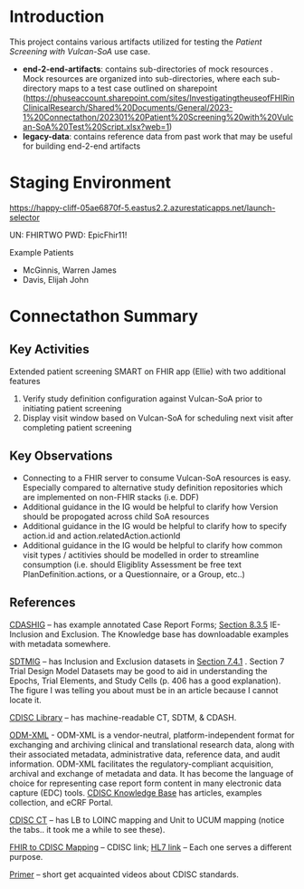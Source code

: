 # Introduction

This project contains various artifacts utilized for testing the *Patient Screening with Vulcan-SoA* use case.
- **end-2-end-artifacts**: contains sub-directories of mock resources .  Mock resources are organized into sub-directories, where each sub-directory maps to a test case outlined on sharepoint (https://phuseaccount.sharepoint.com/sites/InvestigatingtheuseofFHIRinClinicalResearch/Shared%20Documents/General/2023-1%20Connectathon/202301%20Patient%20Screening%20with%20Vulcan-SoA%20Test%20Script.xlsx?web=1)
- **legacy-data**: contains reference data from past work that may be useful for building end-2-end artifacts

# Staging Environment
https://happy-cliff-05ae6870f-5.eastus2.2.azurestaticapps.net/launch-selector

UN: FHIRTWO
PWD: EpicFhir11!

Example Patients
- McGinnis, Warren James
- Davis, Elijah John

# Connectathon Summary

## Key Activities
Extended patient screening SMART on FHIR app (Ellie) with two additional features
1. Verify study definition configuration against Vulcan-SoA prior to initiating patient screening
2. Display visit window based on Vulcan-SoA for scheduling next visit after completing patient screening

## Key Observations
- Connecting to a FHIR server to consume Vulcan-SoA resources is easy.  Especially compared to alternative study definition repositories which are implemented on non-FHIR stacks (i.e. DDF)
- Additional guidance in the IG would be helpful to clarify how Version should be propogated across child SoA resources
- Additional guidance in the IG would be helpful to clarify how to specify action.id and action.relatedAction.actionId
- Additional guidance in the IG would be helpful to clarify how common visit types / actitivies should be modelled in order to streamline consumption (i.e. should Eligiblity Assessment be free text PlanDefinition.actions, or a Questionnaire, or a Group, etc..)

## References
[CDASHIG](https://www.cdisc.org/standards/foundational/cdash) – has example annotated Case Report Forms; [Section 8.3.5](https://www.cdisc.org/system/files/members/standard/foundational/CDASHIG_v2.2.pdf) IE- Inclusion and Exclusion. The Knowledge base has downloadable examples with metadata somewhere.

[SDTMIG](https://www.cdisc.org/standards/foundational/sdtmig) – has Inclusion and Exclusion datasets in [Section 7.4.1](https://www.cdisc.org/system/files/members/standard/foundational/SDTMIG%20v3.4-FINAL_2022-07-21.pdf#%5B%7B%22num%22%3A1135%2C%22gen%22%3A0%7D%2C%7B%22name%22%3A%22XYZ%22%7D%2C69%2C720%2C0%5D) . Section 7 Trial Design Model Datasets may be good to aid in understanding the Epochs, Trial Elements, and Study Cells (p. 406 has a good explanation). The figure I was telling you about must be in an article because I cannot locate it.

[CDISC Library](https://library.cdisc.org/) – has machine-readable CT, SDTM, & CDASH. 

[ODM-XML](https://www.cdisc.org/standards/data-exchange/odm) - ODM-XML is a vendor-neutral, platform-independent format for exchanging and archiving clinical and translational research data, along with their associated metadata, administrative data, reference data, and audit information. ODM-XML facilitates the regulatory-compliant acquisition, archival and exchange of metadata and data. It has become the language of choice for representing case report form content in many electronic data capture (EDC) tools. 
[CDISC Knowledge Base](https://www.cdisc.org/kb) has articles, examples collection, and eCRF Portal.

[CDISC CT](https://www.cdisc.org/standards/terminology/controlled-terminology) – has LB to LOINC mapping and Unit to UCUM mapping (notice the tabs.. it took me a while to see these).

[FHIR to CDISC Mapping](https://www.cdisc.org/standards/real-world-data/fhir-cdisc-joint-mapping-implementation-guide-v1-0) – CDISC link; [HL7 link](http://hl7.org/fhir/uv/cdisc-mapping/STU1/) – Each one serves a different purpose.

[Primer](https://www.cdisc.org/primer) – short get acquainted videos about CDISC standards.
